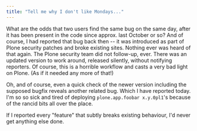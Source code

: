 ```yaml
---
title: "Tell me why I don't like Mondays..."
---
```



<p>What are the odds that two users find the same bug on the same day, after it has been present in the code since approx. last October or so? And of course, I had reported that bug back then -- it was introduced as part of Plone security patches and broke existing sites. Nothing ever was heard of that again. The Plone security team did not follow-up, ever. There was an updated version to work around, released silently, without notifying reporters. Of course, this is a horrible workflow and casts a very bad light on Plone. (As if it needed any more of that!)</p>

<p>Oh, and of course, even a quick check of the newer version including the supposed bugfix reveals another related bug. Which I have reported today. I'm so so sick and tired of deploying <code>plone.app.foobar x.y.0pl1</code>'s because of the rancid bits all over the place. </p>

<p>If I reported every "feature" that subtly breaks existing behaviour, I'd never get anything else done. </p>